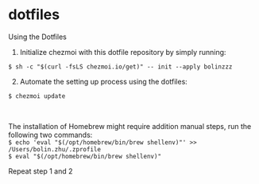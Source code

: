 # dotfiles

Using the Dotfiles

1. Initialize chezmoi with this dotfile repository by simply running:

```$ sh -c "$(curl -fsLS chezmoi.io/get)" -- init --apply bolinzzz```

2. Automate the setting up process using the dotfiles:

```$ chezmoi update``` 


<br>

The installation of Homebrew might require addition manual steps, run the following two commands: <br>
```$ echo 'eval "$(/opt/homebrew/bin/brew shellenv)"' >> /Users/bolin.zhu/.zprofile``` <br>
```$ eval "$(/opt/homebrew/bin/brew shellenv)"``` <br>

Repeat step 1 and 2
